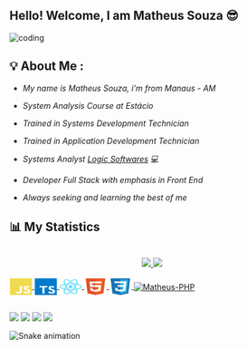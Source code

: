 ## Hello! Welcome, I am Matheus Souza 😎

<div width='100%'>
  <img src="https://i.pinimg.com/originals/9c/e8/b4/9ce8b42e5cface0737c16fd3eae31749.gif" alt="coding" width="100%" height="300" />
<div>

## 💡 About Me :
 - *My name is Matheus Souza, i'm from Manaus - AM* 

 - *System Analysis Course at Estácio* 
 
 - *Trained in Systems Development Technician* 
  
 - *Trained in Application Development Technician* 
 
 - *Systems Analyst [Logic Softwares](https://logicsoftwares.com.br/) 💻*
 
 - *Developer Full Stack with emphasis in Front End*
 
 - *Always seeking and learning the best of me* 
 
## 📊 My Statistics
  
<br>
<div align="center">
  <a href="https://github.com/superTheus">
  <img height="170em" src="https://github-readme-stats.vercel.app/api?username=superTheus&show_icons=true&theme=onedark&include_all_commits=true&count_private=true"/>
  <img height="170em" src="https://github-readme-stats.vercel.app/api/top-langs/?username=superTheus&layout=compact&langs_count=7&theme=onedark"/>
</div>  
  
<div style="display: inline_block"><br>
  <img align="center" alt="Matheus-Js" height="30" width="40" src="https://raw.githubusercontent.com/devicons/devicon/master/icons/javascript/javascript-plain.svg">
  <img align="center" alt="Matheus-Ts" height="30" width="40" src="https://raw.githubusercontent.com/devicons/devicon/master/icons/typescript/typescript-plain.svg">
  <img align="center" alt="Matheus-React" height="30" width="40" src="https://raw.githubusercontent.com/devicons/devicon/master/icons/react/react-original.svg">
  <img align="center" alt="Matheus-HTML" height="30" width="40" src="https://raw.githubusercontent.com/devicons/devicon/master/icons/html5/html5-original.svg">
  <img align="center" alt="Matheus-CSS" height="30" width="40" src="https://raw.githubusercontent.com/devicons/devicon/master/icons/css3/css3-original.svg">
  <img align="center" alt="Matheus-PHP" height="40" width="50" src="https://cdn.jsdelivr.net/gh/devicons/devicon/icons/php/php-plain.svg">
<!--   <img align="right" alt="Rafa-pic" height="150" style="border-radius:50px;" src="https://media.discordapp.net/attachments/639956127056134178/890373478988013628/Publicacoes_Instagram_1_1.png?width=676&height=676"> -->
</div>
 
##

<div> 
  <a href="https://www.linkedin.com/in/matheus-souza-2b8575144/" target="_blank"><img src="https://img.shields.io/badge/LinkedIn-0077B5?style=for-the-badge&logo=linkedin&logoColor=white" target="_blank"></a>
  <a href="https://www.instagram.com/matheus_souza.sh/" target="_blank"><img src="https://img.shields.io/badge/Instagram-E4405F?style=for-the-badge&logo=instagram&logoColor=white" target="_blank"></a>
  <a href="mailto:j.matheussouza2019@gmail.com" target="_blank"><img src="https://img.shields.io/badge/Gmail-D14836?style=for-the-badge&logo=gmail&logoColor=white" target="_blank"></a>
  <a href="https://bit.ly/3gHkStG" target="_blank"><img src="https://img.shields.io/badge/WhatsApp-25D366?style=for-the-badge&logo=whatsapp&logoColor=white" target="_blank"></a>
<!--   ![Snake animation](https://github.com/superTheus/superTheus/blob/output/github-contribution-grid-snake.svg)  -->
</div>

  ![Snake animation](https://github.com/matheus-souza710/matheus-souza710/blob/output/github-contribution-grid-snake.svg)
